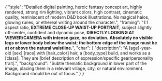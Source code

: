 {
  "style": "Detailed digital painting, heroic fantasy concept art, highly rendered, strong rim lighting, vibrant colors, high contrast, cinematic quality, reminiscent of modern D&D book illustrations. No magical halos, glowing runes, or ethereal writing around the character.",
  "framing": "1:1 aspect ratio, **EXTREME CLOSE-UP WAIST-UP PORTRAIT**, subject slightly off-center, confident and dynamic pose, **DIRECTLY LOOKING AT VIEWER/CAMERA with intense gaze, no deviation.** **Absolutely no visible legs or lower body below the waist; the bottom edge of the image must be at or above the natural waistline.**",
  "char": {
    "description": "A [age]-year-old [sex] [race] with [hair_color] hair, a [body_type] build, and works as a [class]. They are [brief description of expression/specific gear/personality trait].",
    "background": "Subtle thematic background in lower part of the image, placing them in a relevant village, city, or natural environment. Background should be out of focus."
  }
}